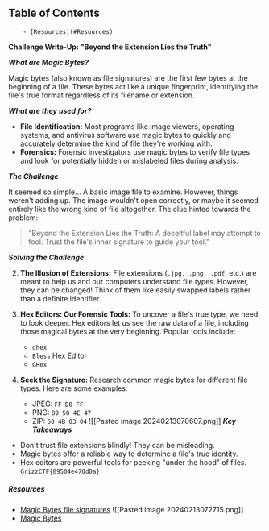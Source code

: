 ## Table of Contents

        - [Resources](#Resources)

**Challenge Write-Up: "Beyond the Extension Lies the Truth"**

_**What are Magic Bytes?**_

Magic bytes (also known as file signatures) are the first few bytes at the beginning of a file. These bytes act like a unique fingerprint, identifying the file's true format regardless of its filename or extension.

_**What are they used for?**_

- **File Identification:** Most programs like image viewers, operating systems, and antivirus software use magic bytes to quickly and accurately determine the kind of file they're working with.
- **Forensics:** Forensic investigators use magic bytes to verify file types and look for potentially hidden or mislabeled files during analysis.

_**The Challenge**_

It seemed so simple... A basic image file to examine. However, things weren't adding up. The image wouldn't open correctly, or maybe it seemed entirely like the wrong kind of file altogether. The clue hinted towards the problem:

> "Beyond the Extension Lies the Truth: A deceitful label may attempt to fool. Trust the file's inner signature to guide your tool."

_**Solving the Challenge**_

2. **The Illusion of Extensions:** File extensions (`.jpg, .png, .pdf`, etc.) are meant to help us and our computers understand file types. However, they can be changed! Think of them like easily swapped labels rather than a definite identifier.
4. **Hex Editors: Our Forensic Tools:** To uncover a file's true type, we need to look deeper. Hex editors let us see the raw data of a file, including those magical bytes at the very beginning. Popular tools include:
    
    - `dhex`
    - `Bless` Hex Editor
    - `GHex`
    
6. **Seek the Signature:** Research common magic bytes for different file types. Here are some examples:
    - JPEG: `FF D8 FF`
    - PNG: `89 50 4E 47`
    - ZIP: `50 4B 03 04`
![[Pasted image 20240213070607.png]]
_**Key Takeaways**_
- Don't trust file extensions blindly! They can be misleading.
- Magic bytes offer a reliable way to determine a file's true identity.
- Hex editors are powerful tools for peeking "under the hood" of files.
`GrizzCTF{89504e470d0a}`
##### Resources
- [Magic Bytes file signatures](https://en.wikipedia.org/wiki/List_of_file_signatures)
![[Pasted image 20240213072715.png]]
- [Magic Bytes](https://www.netspi.com/blog/technical/web-application-penetration-testing/magic-bytes-identifying-common-file-formats-at-a-glance/)









